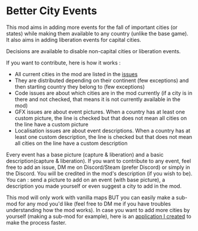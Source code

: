 # Better City Events
This mod aims in adding more events for the fall of important cities (or states) while making them available to any country (unlike the base game). It also aims in adding liberation events for capital cities.

Decisions are available to disable non-capital cities or liberation events.

If you want to contribute, here is how it works :
- All current cities in the mod are listed in the [issues](https://github.com/YummYume/BetterCityEvents/issues)
- They are distributed depending on their continent (few exceptions) and then starting country they belong to (few exceptions)
- Code issues are about which cities are in the mod currently (if a city is in there and not checked, that means it is not currently available in the mod)
- GFX issues are about event pictures. When a country has at least one custom picture, the line is checked but that does not mean all cities on the line have a custom picture
- Localisation issues are about event descriptions. When a country has at least one custom description, the line is checked but that does not mean all cities on the line have a custom description

Every event has a base picture (capture & liberation) and a basic description(capture & liberation). If you want to contribute to any event, feel free to add an issue, DM me on Discord/Steam (prefer Discord) or simply in the Discord. You will be credited in the mod's description (if you wish to be).
You can : send a picture to add on an event (with base picture), a description you made yourself or even suggest a city to add in the mod.

This mod will only work with vanilla maps BUT you can easily make a sub-mod for any mod you'd like (feel free to DM me if you have troubles understanding how the mod works).
In case you want to add more cities by yourself (making a sub-mod for example), here is an [application I created](https://github.com/YummYume/BetterCityEvents-Code-Creator) to make the process faster.
